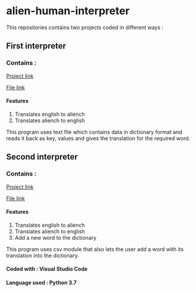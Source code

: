 # alien-human-interpreter
This repositories contains two projects coded in different ways :
## First interpreter
### Contains :
[Project link](https://github.com/laibanasir/alien-human-interpreter/blob/master/alienhuman%20interpreter.py)

[File link](https://github.com/laibanasir/alien-human-interpreter/blob/master/englishdict.txt)

#### Features
1. Translates english to aliench 
2. Translates aliench to english

This program uses text file which contains data in dictionary format and reads it back as key, values 
and gives the translation for the required word.

## Second interpreter
### Contains :
[Project link](https://github.com/laibanasir/alien-human-interpreter/blob/master/alienhuman%20interpreter%202.py)

[File link](https://github.com/laibanasir/alien-human-interpreter/blob/master/dictionary2.csv)

#### Features
1. Translates english to aliench 
2. Translates aliench to english
3. Add a new word to the dictionary 

This program uses csv module that also lets the user add a word with its translation into the dictionary.

#### Coded with : Visual Studio Code 

#### Language used : Python 3.7
